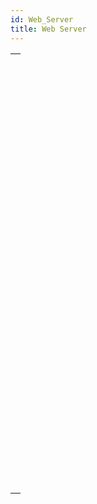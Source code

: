 ```yaml
---
id: Web_Server
title: Web Server
---
```



||
|---|
|[<!-- INCLUDE #_command_.WEB GET BODY PART.Syntax -->](../../commands-legacy/web-get-body-part.md)<br/>|
|[<!-- INCLUDE #_command_.WEB Get body part count.Syntax -->](../../commands-legacy/web-get-body-part-count.md)<br/>|
|[<!-- INCLUDE #_command_.WEB Get current session ID.Syntax -->](../../commands-legacy/web-get-current-session-id.md)<br/>|
|[<!-- INCLUDE #_command_.WEB GET HTTP BODY.Syntax -->](../../commands-legacy/web-get-http-body.md)<br/>|
|[<!-- INCLUDE #_command_.WEB GET HTTP HEADER.Syntax -->](../../commands-legacy/web-get-http-header.md)<br/>|
|[<!-- INCLUDE #_command_.WEB GET OPTION.Syntax -->](../../commands-legacy/web-get-option.md)<br/>|
|[<!-- INCLUDE #_command_.WEB Get server info.Syntax -->](../../commands-legacy/web-get-server-info.md)<br/>|
|[<!-- INCLUDE #_command_.WEB GET STATISTICS.Syntax -->](../../commands-legacy/web-get-statistics.md)<br/>|
|[<!-- INCLUDE #_command_.WEB GET VARIABLES.Syntax -->](../../commands-legacy/web-get-variables.md)<br/>|
|[<!-- INCLUDE #_command_.WEB Is secured connection.Syntax -->](../../commands-legacy/web-is-secured-connection.md)<br/>|
|[<!-- INCLUDE #_command_.WEB Is server running.Syntax -->](../../commands-legacy/web-is-server-running.md)<br/>|
|[<!-- INCLUDE #_command_.WEB LEGACY CLOSE SESSION.Syntax -->](../../commands-legacy/web-legacy-close-session.md)<br/>|
|[<!-- INCLUDE #_command_.WEB LEGACY GET SESSION EXPIRATION.Syntax -->](../../commands-legacy/web-legacy-get-session-expiration.md)<br/>|
|[<!-- INCLUDE #_command_.WEB SEND BLOB.Syntax -->](../../commands-legacy/web-send-blob.md)<br/>|
|[<!-- INCLUDE #_command_.WEB SEND FILE.Syntax -->](../../commands-legacy/web-send-file.md)<br/>|
|[<!-- INCLUDE #_command_.WEB SEND HTTP REDIRECT.Syntax -->](../../commands-legacy/web-send-http-redirect.md)<br/>|
|[<!-- INCLUDE #_command_.WEB SEND RAW DATA.Syntax -->](../../commands-legacy/web-send-raw-data.md)<br/>|
|[<!-- INCLUDE #_command_.WEB SEND TEXT.Syntax -->](../../commands-legacy/web-send-text.md)<br/>|
|[<!-- INCLUDE #_command_.WEB Server.Syntax -->](../../commands/web-server.md)<br/>|
|[<!-- INCLUDE #_command_.WEB Server list.Syntax -->](../../commands/web-server-list.md)<br/>|
|[<!-- INCLUDE #_command_.WEB SET HOME PAGE.Syntax -->](../../commands-legacy/web-set-home-page.md)<br/>|
|[<!-- INCLUDE #_command_.WEB SET HTTP HEADER.Syntax -->](../../commands-legacy/web-set-http-header.md)<br/>|
|[<!-- INCLUDE #_command_.WEB SET OPTION.Syntax -->](../../commands-legacy/web-set-option.md)<br/>|
|[<!-- INCLUDE #_command_.WEB SET ROOT FOLDER.Syntax -->](../../commands-legacy/web-set-root-folder.md)<br/>|
|[<!-- INCLUDE #_command_.WEB START SERVER.Syntax -->](../../commands-legacy/web-start-server.md)<br/>|
|[<!-- INCLUDE #_command_.WEB STOP SERVER.Syntax -->](../../commands-legacy/web-stop-server.md)<br/>|
|[<!-- INCLUDE #_command_.WEB Validate digest.Syntax -->](../../commands-legacy/web-validate-digest.md)<br/>|
